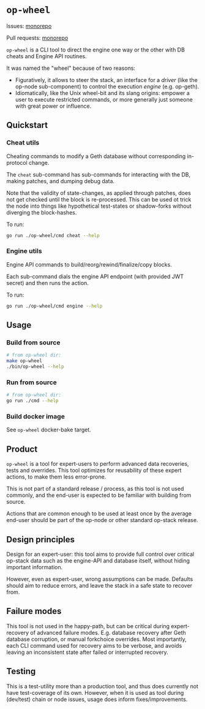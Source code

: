 # `op-wheel`

Issues: [monorepo](https://github.com/ethereum-optimism/optimism/issues?q=is%3Aissue%20state%3Aopen%20label%3AA-op-wheel)

Pull requests: [monorepo](https://github.com/ethereum-optimism/optimism/pulls?q=is%3Aopen+is%3Apr+label%3AA-op-wheel)

`op-wheel` is a CLI tool to direct the engine one way or the other with DB cheats and Engine API routines.

It was named the "wheel" because of two reasons:
- Figuratively, it allows to steer the stack, an interface for a *driver* (like the op-node sub-component) to control the execution *engine* (e.g. op-geth).
- Idiomatically, like the Unix wheel-bit and its slang origins: empower a user to execute restricted commands, or more generally just someone with great power or influence.

## Quickstart

### Cheat utils

Cheating commands to modify a Geth database without corresponding in-protocol change.

The `cheat` sub-command has sub-commands for interacting with the DB, making patches, and dumping debug data.

Note that the validity of state-changes, as applied through patches,
does not get checked until the block is re-processed.
This can be used ot trick the node into things like hypothetical
test-states or shadow-forks without diverging the block-hashes.

To run:
```bash
go run ./op-wheel/cmd cheat --help
```

### Engine utils

Engine API commands to build/reorg/rewind/finalize/copy blocks.

Each sub-command dials the engine API endpoint (with provided JWT secret) and then runs the action.

To run:
```bash
go run ./op-wheel/cmd engine --help
```

## Usage

### Build from source

```bash
# from op-wheel dir:
make op-wheel
./bin/op-wheel --help
```

### Run from source

```bash
# from op-wheel dir:
go run ./cmd --help
```

### Build docker image

See `op-wheel` docker-bake target.

## Product

`op-wheel` is a tool for expert-users to perform advanced data recoveries, tests and overrides.
This tool optimizes for reusability of these expert actions, to make them less error-prone.

This is not part of a standard release / process, as this tool is not used commonly,
and the end-user is expected to be familiar with building from source.

Actions that are common enough to be used at least once by the average end-user should
be part of the op-node or other standard op-stack release.

## Design principles

Design for an expert-user: this tool aims to provide full control over critical op-stack data
such as the engine-API and database itself, without hiding important information.

However, even as expert-user, wrong assumptions can be made.
Defaults should aim to reduce errors, and leave the stack in a safe state to recover from.

## Failure modes

This tool is not used in the happy-path, but can be critical during expert-recovery of advanced failure modes.
E.g. database recovery after Geth database corruption, or manual forkchoice overrides.
Most importantly, each CLI command used for recovery aims to be verbose,
and avoids leaving an inconsistent state after failed or interrupted recovery.

## Testing

This is a test-utility more than a production tool, and thus does currently not have test-coverage of its own.
However, when it is used as tool during (dev/test) chain or node issues, usage does inform fixes/improvements.
